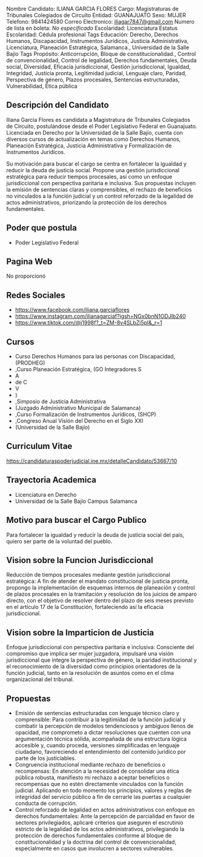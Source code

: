 Nombre Candidato: ILIANA GARCIA FLORES
Cargo: Magistraturas de Tribunales Colegiados de Circuito
Entidad: GUANAJUATO
Sexo: MUJER
Telefono: 9841424580
Correo Electronico: iliagar7847@gmail.com
Numero de lista en boleta: *No especificado*
Escolaridad: Licenciatura
Estatus Escolaridad: Cédula profesional
Tags Educación: Derecho, Derechos Humanos, Discapacidad, Instrumentos Jurídicos, Justicia Administrativa, Licenciatura, Planeación Estratégica, Salamanca., Universidad de la Salle Bajío
Tags Propósito: Anticorrupción, Bloque de constitucionalidad., Control de convencionalidad, Control de legalidad, Derechos fundamentales, Deuda social, Diversidad, Eficacia jurisdiccional, Gestión jurisdiccional, Igualdad, Integridad, Justicia pronta, Legitimidad judicial, Lenguaje claro, Paridad, Perspectiva de género, Plazos procesales, Sentencias estructuradas, Vulnerabilidad, Ética pública


## Descripción del Candidato 

Iliana Garcia Flores es candidata a Magistratura de Tribunales Colegiados de Circuito, postulándose desde el Poder Legislativo Federal en Guanajuato. Licenciada en Derecho por la Universidad de la Salle Bajío, cuenta con diversos cursos de actualización en temas como Derechos Humanos, Planeación Estratégica, Justicia Administrativa y Formalización de Instrumentos Jurídicos.

Su motivación para buscar el cargo se centra en fortalecer la igualdad y reducir la deuda de justicia social. Propone una gestión jurisdiccional estratégica para reducir tiempos procesales, así como un enfoque jurisdiccional con perspectiva paritaria e inclusiva. Sus propuestas incluyen la emisión de sentencias claras y comprensibles, el rechazo de beneficios no vinculados a la función judicial y un control reforzado de la legalidad de actos administrativos, priorizando la protección de los derechos fundamentales.


## Poder que postula

- Poder Legislativo Federal


## Pagina Web

No proporcionó


## Redes Sociales

- https://www.facebook.com/iliana.garciaflores
- https://www.instagram.com/ilianagarciaf?igsh=NGx0bnN1ODJlb240
- https://www.tiktok.com/@i1998f?_t=ZM-8v4SLbZj5pl&_r=1


## Cursos

- Curso Derechos Humanos para las personas con Discapacidad, (PRODHEG)
- ,Curso Planeación Estratégica, (GO Integradores S
- A
- de C
- V
- )
- ,Simposio de Justicia Administrativa
- (Juzgado Administrativo Municipal de Salamanca)
- ,Curso Formalización de Instrumentos Jurídicos, (SHCP)
- ,Congreso Anual Visión del Derecho en el Siglo XXI
- (Universidad de la Salle Bajío)


## Curriculum Vitae

https://candidaturaspoderjudicial.ine.mx/detalleCandidato/53667/10


## Trayectoria Academica

- Licenciatura en Derecho
- Universidad de la Salle Bajío Campus Salamanca


## Motivo para buscar el Cargo Publico

Para fortalecer la igualdad y reducir la deuda de justicia social del país, quiero ser parte de la voluntad del pueblo.


## Vision sobre la Funcion Jurisdiccional

Reducción de tiempos procesales mediante gestión jurisdiccional estratégica: A fin de atender el mandato constitucional de justicia pronta, propongo la implementación de esquemas internos de planeación y control de plazos procesales en la tramitación y resolución de los juicios de amparo directo, con el objetivo de resolver dentro del plazo de seis meses previsto en el artículo 17 de la Constitución, fortaleciendo así la eficacia jurisdiccional.


## Vision sobre la Imparticion de Justicia

Enfoque jurisdiccional con perspectiva paritaria e inclusiva: Consciente del compromiso que implica ser mujer juzgadora, impulsaré una visión jurisdiccional que integre la perspectiva de género, la paridad institucional y el reconocimiento de la diversidad como principios orientadores de la función judicial, tanto en la resolución de asuntos como en el clima organizacional del tribunal.


## Propuestas

- Emisión de sentencias estructuradas con lenguaje técnico claro y comprensible: Para contribuir a la legitimidad de la función judicial y combatir la percepción de modelos tendenciosos y ambiguos llenos de opacidad, me comprometo a dictar resoluciones que cuenten con una argumentación técnica sólida, acompañada de una estructura lógica accesible y, cuando proceda, versiones simplificadas en lenguaje ciudadano, favoreciendo el entendimiento del contenido jurídico por parte de los justiciables.
- Congruencia institucional mediante rechazo de beneficios o recompensas: En atención a la necesidad de consolidar una ética pública robusta, manifiesto mi rechazo a aceptar beneficios o recompensas que no estén directamente vinculados con la función judicial. Aplicando en todo momento los principios, valores y reglas de integridad del servicio público a fin de cerrarle las puertas a cualquier conducta de corrupción.
- Control reforzado de legalidad en actos administrativos con enfoque en derechos fundamentales: Ante la percepción de parcialidad en favor de sectores privilegiados, aplicaré criterios que aseguren el escrutinio estricto de la legalidad de los actos administrativos, privilegiando la protección de derechos fundamentales conforme al bloque de constitucionalidad y la doctrina del control de convencionalidad, especialmente en casos que involucren a sectores vulnerables.

